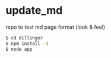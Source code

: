 # update_md
repo to test md page format (look &amp; feel)

```sh
$ cd dillinger
$ npm install -d
$ node app
```

